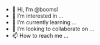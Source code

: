 - 👋 Hi, I’m @boomsl
- 👀 I’m interested in ...
- 🌱 I’m currently learning ...
- 💞️ I’m looking to collaborate on ...
- 📫 How to reach me ...

<!---
boomsl/boomsl is a ✨ special ✨ repository because its `README.md` (this file) appears on your GitHub profile.
You can click the Preview link to take a look at your changes.
--->
